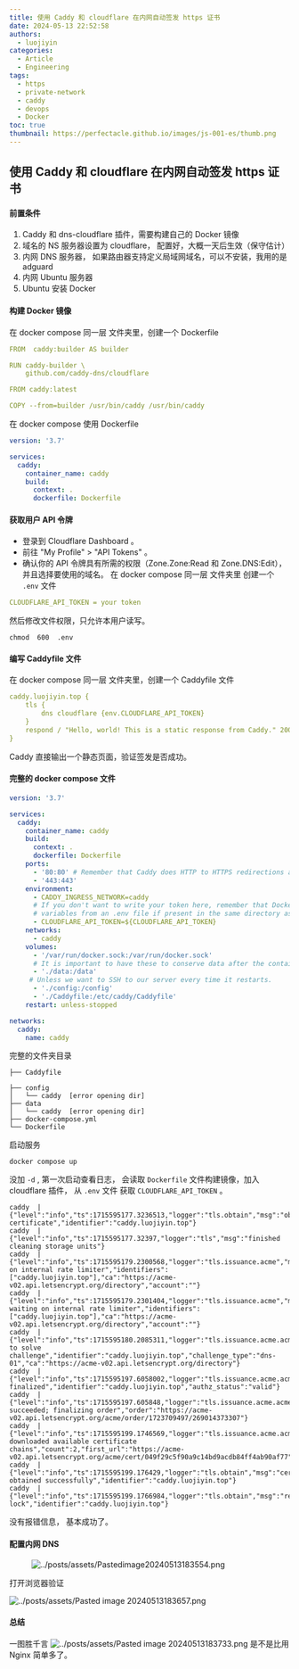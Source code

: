 ```yaml
---
title: 使用 Caddy 和 cloudflare 在内网自动签发 https 证书
date: 2024-05-13 22:52:58
authors:
  - luojiyin
categories:
  - Article
  - Engineering
tags:
  - https
  - private-network
  - caddy
  - devops
  - Docker
toc: true
thumbnail: https://perfectacle.github.io/images/js-001-es/thumb.png
---
```

## 使用 Caddy 和 cloudflare 在内网自动签发 https 证书

#### 前置条件

1.  Caddy 和 dns-cloudflare 插件，需要构建自己的 Docker 镜像
2.  域名的 NS 服务器设置为 cloudflare， 配置好，大概一天后生效（保守估计）
3.  内网 DNS 服务器， 如果路由器支持定义局域网域名，可以不安装，我用的是 adguard
4.  内网 Ubuntu 服务器  
5.  Ubuntu 安装 Docker

#### 构建 Docker 镜像

在 docker compose 同一层 文件夹里，创建一个 Dockerfile

``` yaml
FROM  caddy:builder AS builder

RUN caddy-builder \
    github.com/caddy-dns/cloudflare

FROM caddy:latest

COPY --from=builder /usr/bin/caddy /usr/bin/caddy
```

在 docker compose 使用 Dockerfile

``` yaml
version: '3.7'

services:
  caddy:
    container_name: caddy
    build:
      context: .
      dockerfile: Dockerfile
```

#### 获取用户 API 令牌

- 登录到 Cloudflare Dashboard 。
- 前往 "My Profile" \> "API Tokens" 。
- 确认你的 API 令牌具有所需的权限（Zone.Zone:Read 和 Zone.DNS:Edit），并且选择要使用的域名。
  在 docker compose 同一层 文件夹里 创建一个 `.env` 文件

``` yaml
CLOUDFLARE_API_TOKEN = your token
```

然后修改文件权限，只允许本用户读写。

``` shell
chmod  600  .env
```

#### 编写 Caddyfile 文件

在 docker compose 同一层 文件夹里，创建一个 Caddyfile 文件

``` yaml
caddy.luojiyin.top {
    tls {
        dns cloudflare {env.CLOUDFLARE_API_TOKEN}
    }
    respond / "Hello, world! This is a static response from Caddy." 200
}
```

Caddy 直接输出一个静态页面，验证签发是否成功。

#### 完整的 docker compose 文件

``` yaml
version: '3.7'

services:
  caddy:
    container_name: caddy
    build:
      context: .
      dockerfile: Dockerfile
    ports:
      - '80:80' # Remember that Caddy does HTTP to HTTPS redirections automatically.
      - '443:443'
    environment:
      - CADDY_INGRESS_NETWORK=caddy
      # If you don't want to write your token here, remember that Docker Compose picks up
      # variables from an .env file if present in the same directory as the compose file.
      - CLOUDFLARE_API_TOKEN=${CLOUDFLARE_API_TOKEN}
    networks:
      - caddy
    volumes:
      - '/var/run/docker.sock:/var/run/docker.sock'
      # It is important to have these to conserve data after the container restarts
      - './data:/data'
     # Unless we want to SSH to our server every time it restarts.
      - './config:/config'
      - './Caddyfile:/etc/caddy/Caddyfile'
    restart: unless-stopped

networks:
  caddy:
    name: caddy
```

完整的文件夹目录

``` shell
├── Caddyfile                                                          

├── config                                                               │   └── caddy  [error opening dir]                                       ├── data                                                                 
│   └── caddy  [error opening dir]                                       
├── docker-compose.yml                                                   
└── Dockerfile   
```

启动服务

``` shell
docker compose up 
```

没加 `-d` , 第一次启动查看日志， 会读取 `Dockerfile` 文件构建镜像，加入 cloudflare 插件， 从 `.env` 文件 获取 `CLOUDFLARE_API_TOKEN` 。

``` shell
caddy  | {"level":"info","ts":1715595177.3236513,"logger":"tls.obtain","msg":"obtaining certificate","identifier":"caddy.luojiyin.top"}
caddy  | {"level":"info","ts":1715595177.32397,"logger":"tls","msg":"finished cleaning storage units"}
caddy  | {"level":"info","ts":1715595179.2300568,"logger":"tls.issuance.acme","msg":"waiting on internal rate limiter","identifiers":["caddy.luojiyin.top"],"ca":"https://acme-v02.api.letsencrypt.org/directory","account":""}
caddy  | {"level":"info","ts":1715595179.2301404,"logger":"tls.issuance.acme","msg":"done waiting on internal rate limiter","identifiers":["caddy.luojiyin.top"],"ca":"https://acme-v02.api.letsencrypt.org/directory","account":""}
caddy  | {"level":"info","ts":1715595180.2085311,"logger":"tls.issuance.acme.acme_client","msg":"trying to solve challenge","identifier":"caddy.luojiyin.top","challenge_type":"dns-01","ca":"https://acme-v02.api.letsencrypt.org/directory"}
caddy  | {"level":"info","ts":1715595197.6058002,"logger":"tls.issuance.acme.acme_client","msg":"authorization finalized","identifier":"caddy.luojiyin.top","authz_status":"valid"}
caddy  | {"level":"info","ts":1715595197.605848,"logger":"tls.issuance.acme.acme_client","msg":"validations succeeded; finalizing order","order":"https://acme-v02.api.letsencrypt.org/acme/order/1723709497/269014373307"}
caddy  | {"level":"info","ts":1715595199.1746569,"logger":"tls.issuance.acme.acme_client","msg":"successfully downloaded available certificate chains","count":2,"first_url":"https://acme-v02.api.letsencrypt.org/acme/cert/049f29c5f90a9c14bd9acdb84ff4ab90af77"}
caddy  | {"level":"info","ts":1715595199.176429,"logger":"tls.obtain","msg":"certificate obtained successfully","identifier":"caddy.luojiyin.top"}
caddy  | {"level":"info","ts":1715595199.1766984,"logger":"tls.obtain","msg":"releasing lock","identifier":"caddy.luojiyin.top"}
```

没有报错信息， 基本成功了。

#### 配置内网 DNS

<figure>
<img
src="Using-Caddy-and-cloudflare-to-issue-wildcards-on-private-networks/e280d22c8bd57a59b01707b2b37e02156862500a.png"
title="wikilink" alt="../posts/assets/Pastedimage20240513183554.png" />
<figcaption
aria-hidden="true"></figcaption>
</figure>

打开浏览器验证

![../posts/assets/Pasted image 20240513183657.png](Using-Caddy-and-cloudflare-to-issue-wildcards-on-private-networks/f404c970e9c6ef366ba580dfa9c97e4ede61ff0e.png "wikilink")

#### 总结
一图胜千言
![../posts/assets/Pasted image 20240513183733.png](Using-Caddy-and-cloudflare-to-issue-wildcards-on-private-networks/fb21bae7a9d180c97a00fef82bdc4abc9fe83cbc.png "wikilink")
是不是比用 Nginx 简单多了。
